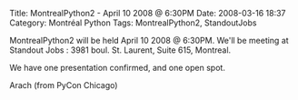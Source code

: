 Title: MontrealPython2 - April 10 2008 @ 6:30PM
Date: 2008-03-16 18:37
Category: Montréal Python
Tags: MontrealPython2, StandoutJobs

MontrealPython2 will be held April 10 2008 @ 6:30PM. We'll be meeting at
Standout Jobs : 3981 boul. St. Laurent, Suite 615, Montreal.

We have one presentation confirmed, and one open spot.

Arach (from PyCon Chicago)
